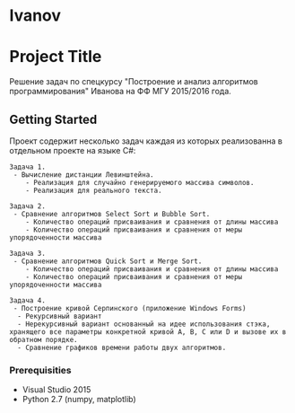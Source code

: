 
# Ivanov

# Project Title

Решение задач по спецкурсу "Построение и анализ алгоритмов программирования" Иванова на ФФ МГУ 2015/2016 года.

## Getting Started

Проект содержит несколько задач каждая из которых реализованна в отдельном проекте на языке C#:

```
Задача 1.
 - Вычисление дистанции Левинштейна. 
    - Реализация для случайно генерируемого массива символов.
    - Реализация для реального текста.

Задача 2.
 - Сравнение алгоритмов Select Sort и Bubble Sort.
    - Количество операций присваивания и сравнения от длины массива
    - Количество операций присваивания и сравнения от меры упорядоченности массива

Задача 3.
 - Сравнение алгоритмов Quick Sort и Merge Sort.
    - Количество операций присваивания и сравнения от длины массива
    - Количество операций присваивания и сравнения от меры упорядоченности массива

Задача 4.
 - Построение кривой Серпинского (приложение Windows Forms)
  - Рекурсивный вариант
  - Нерекурсивный вариант основанный на идее использования стэка, хранящего все параметры конкретной кривой A, B, C или D и вызове их в обратном порядке.
  - Сравнение графиков времени работы двух алгоритмов.

```
### Prerequisities

- Visual Studio 2015
- Python 2.7 (numpy, matplotlib)


